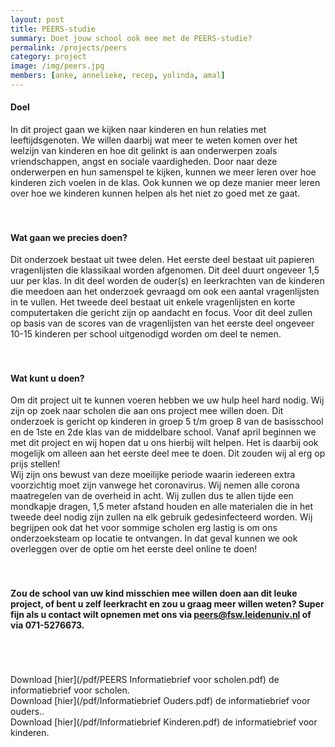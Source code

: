 ```yaml
---
layout: post
title: PEERS-studie
summary: Doet jouw school ook mee met de PEERS-studie? 
permalink: /projects/peers
category: project
image: /img/peers.jpg
members: [anke, annelieke, recep, yolinda, amal]
---
```



#### Doel
In dit project gaan we kijken naar kinderen en hun relaties met leeftijdsgenoten. We willen daarbij wat meer te weten komen over het welzijn van kinderen en hoe dit gelinkt is aan onderwerpen zoals vriendschappen, angst en sociale vaardigheden. Door naar deze onderwerpen en hun samenspel te kijken, kunnen we meer leren over hoe kinderen zich voelen in de klas. Ook kunnen we op deze manier meer leren over hoe we kinderen kunnen helpen als het niet zo goed met ze gaat. 
<br>
<br>
<br>
#### Wat gaan we precies doen?
Dit onderzoek bestaat uit twee delen. Het eerste deel bestaat uit papieren vragenlijsten die klassikaal worden afgenomen. Dit deel duurt ongeveer 1,5 uur per klas. In dit deel worden de ouder(s) en leerkrachten van de kinderen die meedoen aan het onderzoek gevraagd om ook een aantal vragenlijsten in te vullen. 
Het tweede deel bestaat uit enkele vragenlijsten en korte computertaken die gericht zijn op aandacht en focus. Voor dit deel zullen op basis van de scores van de vragenlijsten van het eerste deel ongeveer 10-15 kinderen per school uitgenodigd worden om deel te nemen.
<br>
<br>
<br>
#### Wat kunt u doen?
Om dit project uit te kunnen voeren hebben we uw hulp heel hard nodig. Wij zijn op zoek naar scholen die aan ons project mee willen doen. Dit onderzoek is gericht op kinderen in groep 5 t/m groep 8 van de basisschool en de 1ste en 2de klas van de middelbare school. Vanaf april beginnen we met dit project en wij hopen dat u ons hierbij wilt helpen. Het is daarbij ook mogelijk om alleen aan het eerste deel mee te doen. Dit zouden wij al erg op prijs stellen!
<br>
Wij zijn ons bewust van deze moeilijke periode waarin iedereen extra voorzichtig moet zijn vanwege het coronavirus. Wij nemen alle corona maatregelen van de overheid in acht. Wij zullen dus te allen tijde een mondkapje dragen, 1,5 meter afstand houden en alle materialen die in het tweede deel nodig zijn zullen na elk gebruik gedesinfecteerd worden. Wij begrijpen ook dat het voor sommige scholen erg lastig is om ons onderzoeksteam op locatie te ontvangen. In dat geval kunnen we ook overleggen over de optie om het eerste deel online te doen!
<br>
<br>
<br>
#### Zou de school van uw kind misschien mee willen doen aan dit leuke project, of bent u zelf leerkracht en zou u graag meer willen weten? Super fijn als u contact wilt opnemen met ons via peers@fsw.leidenuniv.nl of via 071-5276673. 
<br>
<br>
<br>
Download [hier](/pdf/PEERS Informatiebrief voor scholen.pdf) de informatiebrief voor scholen.
<br>
Download [hier](/pdf/Informatiebrief Ouders.pdf) de informatiebrief voor ouders..
<br>
Download [hier](/pdf/Informatiebrief Kinderen.pdf) de informatiebrief voor kinderen.




